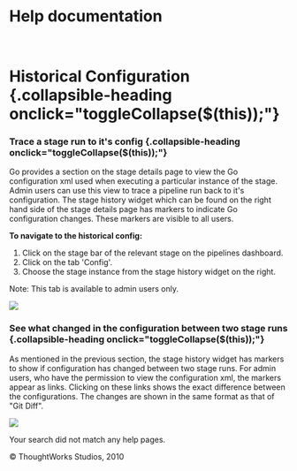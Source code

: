 Help documentation
==================

 

Historical Configuration {.collapsible-heading onclick="toggleCollapse($(this));"}
========================

### Trace a stage run to it's config {.collapsible-heading onclick="toggleCollapse($(this));"}

Go provides a section on the stage details page to view the Go
configuration xml used when executing a particular instance of the
stage. Admin users can use this view to trace a pipeline run back to
it's configuration. The stage history widget which can be found on the
right hand side of the stage details page has markers to indicate Go
configuration changes. These markers are visible to all users.

**To navigate to the historical config:**

1.  Click on the stage bar of the relevant stage on the pipelines
    dashboard.
2.  Click on the tab 'Config'.
3.  Choose the stage instance from the stage history widget on the
    right.

Note: This tab is available to admin users only.

![](resources/images/cruise/admin/stage_config.png)

### See what changed in the configuration between two stage runs {.collapsible-heading onclick="toggleCollapse($(this));"}

As mentioned in the previous section, the stage history widget has
markers to show if configuration has changed between two stage runs. For
admin users, who have the permission to view the configuration xml, the
markers appear as links. Clicking on these links shows the exact
difference between the configurations. The changes are shown in the same
format as that of "Git Diff".

![](resources/images/cruise/admin/stage_config_diff.png)

Your search did not match any help pages.



© ThoughtWorks Studios, 2010

